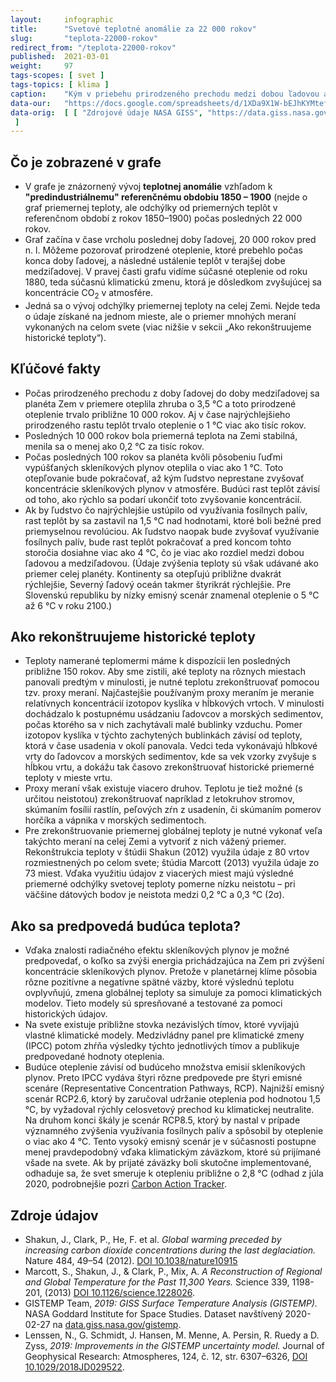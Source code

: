 ```yaml
---
layout:     infographic
title:      "Svetové teplotné anomálie za 22 000 rokov"
slug:       "teplota-22000-rokov"
redirect_from: "/teplota-22000-rokov"
published:  2021-03-01
weight:     97
tags-scopes: [ svet ]
tags-topics: [ klima ]
caption:    "Kým v priebehu prirodzeného prechodu medzi dobou ľadovou a medziľadovou trvalo planéte Zem oteplenie o 1 °C viac ako tisíc rokov, teraz sa pod vplyvom človekom vypúšťaných skleníkových plynov ohriala o 1 °C za menej ako sto rokov. Podľa predpovedí sa do konca tohto storočia planéta od súčasných teplôt oteplí ešte o ďalších 0,5–3 °C, v závislosti od množstva vypustených emisií skleníkových plynov."
data-our:   "https://docs.google.com/spreadsheets/d/1XDa9X1W-bEJhKYMtefvwPuz5N0l2HPyio5dR5KI9qsY/edit?usp=sharing"
data-orig:	[ [ "Zdrojové údaje NASA GISS", "https://data.giss.nasa.gov/gistemp/maps/index_v4.html" ], [ "Shakun 2012", "https://doi.org/10.1038/nature10915"], ["Marcott 2013", "https://doi.org/10.1126/science.1228026"]
 ]
---
```


## Čo je zobrazené v grafe

* V grafe je znázornený vývoj **teplotnej anomálie** vzhľadom k **"predindustriálnemu" referenčnému obdobiu 1850 – 1900** (nejde o graf priemernej teploty, ale odchýlky od priemerných teplôt v referenčnom období z rokov 1850–1900) počas posledných 22 000 rokov.
* Graf začína v čase vrcholu poslednej doby ľadovej, 20 000 rokov pred n. l. Môžeme pozorovať prirodzené oteplenie, ktoré prebehlo počas konca doby ľadovej, a následné ustálenie teplôt v terajšej dobe medziľadovej. V pravej časti grafu vidíme súčasné oteplenie od roku 1880, teda súčasnú klimatickú zmenu, ktorá je dôsledkom zvyšujúcej sa koncentrácie CO<sub>2</sub> v atmosfére.
* Jedná sa o vývoj odchýlky priemernej teploty na celej Zemi. Nejde teda o údaje získané na jednom mieste, ale o priemer mnohých meraní vykonaných na celom svete (viac nižšie v sekcii „Ako rekonštruujeme historické teploty“).

## Kľúčové fakty

* Počas prirodzeného prechodu z doby ľadovej do doby medziľadovej sa planéta Zem v priemere oteplila zhruba o 3,5 °C a toto prirodzené oteplenie trvalo približne 10 000 rokov. Aj v čase najrýchlejšieho prirodzeného rastu teplôt trvalo oteplenie o 1 °C viac ako tisíc rokov.
* Posledných 10 000 rokov bola priemerná teplota na Zemi stabilná, menila sa o menej ako 0,2 °C za tisíc rokov.
* Počas posledných 100 rokov sa planéta kvôli pôsobeniu ľuďmi vypúšťaných skleníkových plynov oteplila o viac ako 1 °C. Toto otepľovanie bude pokračovať, až kým ľudstvo neprestane zvyšovať koncentrácie skleníkových plynov v atmosfére. Budúci rast teplôt závisí od toho, ako rýchlo sa podarí ukončiť toto zvyšovanie koncentrácií.
* Ak by ľudstvo čo najrýchlejšie ustúpilo od využívania fosílnych palív, rast teplôt by sa zastavil na 1,5 °C nad hodnotami, ktoré boli bežné pred priemyselnou revolúciou. Ak ľudstvo naopak bude zvyšovať využívanie fosílnych palív, bude rast teplôt pokračovať a pred koncom tohto storočia dosiahne viac ako 4 °C, čo je viac ako rozdiel medzi dobou ľadovou a medziľadovou. (Údaje zvýšenia teploty sú však udávané ako priemer celej planéty. Kontinenty sa otepľujú približne dvakrát rýchlejšie, Severný ľadový oceán takmer štyrikrát rýchlejšie. Pre Slovenskú republiku by nízky emisný scenár znamenal oteplenie o 5 °C až 6 °C v roku 2100.)

## Ako rekonštruujeme historické teploty

* Teploty namerané teplomermi máme k dispozícii len posledných približne 150 rokov. Aby sme zistili, aké teploty na rôznych miestach panovali predtým v minulosti, je nutné teplotu zrekonštruovať pomocou tzv. proxy meraní. Najčastejšie používaným proxy meraním je meranie relatívnych koncentrácií izotopov kyslíka v hĺbkových vrtoch. V minulosti dochádzalo k postupnému usádzaniu ľadovcov a morských sedimentov, počas ktorého sa v nich zachytávali malé bublinky vzduchu. Pomer izotopov kyslíka v týchto zachytených bublinkách závisí od teploty, ktorá v čase usadenia v okolí panovala. Vedci teda vykonávajú hĺbkové vrty do ľadovcov a morských sedimentov, kde sa vek vzorky zvyšuje s hĺbkou vrtu, a dokážu tak časovo zrekonštruovať historické priemerné teploty v mieste vrtu.
* Proxy meraní však existuje viacero druhov. Teplotu je tiež možné (s určitou neistotou) zrekonštruovať napríklad z letokruhov stromov, skúmaním fosílií rastlín, peľových zŕn z usadenín, či skúmaním pomerov horčíka a vápnika v morských sedimentoch.
* Pre zrekonštruovanie priemernej globálnej teploty je nutné vykonať veľa takýchto meraní na celej Zemi a vytvoriť z nich vážený priemer. Rekonštrukcia teploty v štúdii Shakun (2012) využila údaje z 80 vrtov rozmiestnených po celom svete; štúdia Marcott (2013) využila údaje zo 73 miest. Vďaka využitiu údajov z viacerých miest majú výsledné priemerné odchýlky svetovej teploty pomerne nízku neistotu – pri väčšine dátových bodov je neistota medzi 0,2 °C a 0,3 °C (2σ).

## Ako sa predpovedá budúca teplota?

* Vďaka znalosti radiačného efektu skleníkových plynov je možné predpovedať, o koľko sa zvýši energia prichádzajúca na Zem pri zvýšení koncentrácie skleníkových plynov. Pretože v planetárnej klíme pôsobia rôzne pozitívne a negatívne spätné väzby, ktoré výslednú teplotu ovplyvňujú, zmena globálnej teploty sa simuluje za pomoci klimatických modelov. Tieto modely sú spresňované a testované za pomoci historických údajov.
* Na svete existuje približne stovka nezávislých tímov, ktoré vyvíjajú vlastné klimatické modely. Medzivládny panel pre klimatické zmeny (IPCC) potom zhŕňa výsledky týchto jednotlivých tímov a publikuje predpovedané hodnoty oteplenia.
* Budúce oteplenie závisí od budúceho množstva emisií skleníkových plynov. Preto IPCC vydáva štyri rôzne predpovede pre štyri emisné scenáre (<glossary id="rcp">Representative Concentration Pathways, RCP</glossary>). Najnižší emisný scenár RCP2.6, ktorý by zaručoval udržanie oteplenia pod hodnotou 1,5 °C, by vyžadoval rýchly celosvetový prechod ku klimatickej neutralite. Na druhom konci škály je scenár RCP8.5, ktorý by nastal v prípade významného zvýšenia využívania fosílnych palív a spôsobil by oteplenie o viac ako 4 °C. Tento vysoký emisný scenár je v súčasnosti postupne menej pravdepodobný vďaka klimatickým záväzkom, ktoré sú prijímané všade na svete. Ak by prijaté záväzky boli skutočne implementované, odhaduje sa, že svet smeruje k otepleniu približne o 2,8 °C (odhad z júla 2020, podrobnejšie pozri [Carbon Action Tracker](https://climateactiontracker.org/).

## Zdroje údajov

* Shakun, J., Clark, P., He, F. et al. _Global warming preceded by increasing carbon dioxide concentrations during the last deglaciation._ Nature 484, 49–54 (2012). [DOI 10.1038/nature10915](https://doi.org/10.1038/nature10915)
* Marcott, S., Shakun, J.,  & Clark, P., Mix, A. _A Reconstruction of Regional and Global Temperature for the Past 11,300 Years._ Science 339, 1198-201, (2013) [DOI 10.1126/science.1228026](https://doi.org/10.1126/science.1228026).
* GISTEMP Team, _2019: GISS Surface Temperature Analysis (GISTEMP)._ NASA Goddard Institute for Space Studies. Dataset navštívený 2020-02-27 na [data.giss.nasa.gov/gistemp](https://data.giss.nasa.gov/gistemp/).
* Lenssen, N., G. Schmidt, J. Hansen, M. Menne, A. Persin, R. Ruedy a D. Zyss, _2019: Improvements in the GISTEMP uncertainty model._ Journal of Geophysical Research: Atmospheres, 124, č. 12, str. 6307–6326, [DOI 10.1029/2018JD029522](http://dx.doi.org/10.1029/2018JD029522).

